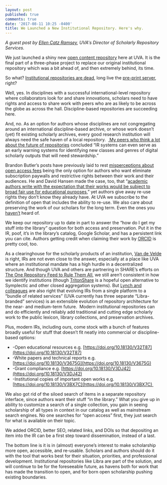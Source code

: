 ```yaml
---
layout: post
published: true
comments: true
date: '2017-08-11 10:25 -0400'
title: We Launched a New Institutional Repository. Here's why.
---
```

*A guest post by [Ellen Catz Ramsey](http://static.lib.virginia.edu/directory/staff/ecr2c.html), UVA's Director of Scholarly Repository Services.*

We just launched a shiny new [open content repository](https://www.library.virginia.edu/libra/open/) here at UVA. It is the final part of a three-phase project to replace our original institutional repository which was a bit ahead of, and then extremely behind, its time.

So what? [Institutional repositories are dead](http://scitechsociety.blogspot.sg/2016/07/let-ir-rip.html), long live the [pre-print server](https://osf.io/preprints/), right?

Well, yes. In disciplines with a successful international-level repository where collaborators look for and share innovations, scholars need to have rights and access to share work with peers who are as likely to be across the globe as across the hall. Discipline-based repositories are succeeding here. 

And, no. As an option for authors whose disciplines are not congregating around an international discipline-based archive, or whose work doesn’t (yet) fit existing scholarly archives, every good research institution will always need the safe haven of a local repository.  [ My peers who think a lot about the future of repositories](https://www.cni.org/wp-content/uploads/2017/05/CNI-rethinking-irs-exec-rndtbl.report.S17.v1.pdf) concluded “IR systems can even serve as an early warning systems for identifying new classes and genres of digital scholarly outputs that will need stewardship.”

Brandon Butler’s posts have previously laid to rest [misperceptions about open access fees](http://thetaper.library.virginia.edu/2017/08/09/predatory-publishing-from-fake-academia-to-real-extortion-in-scholarly-publishing.html) being the only option for authors who want eliminate subscription paywalls and restrictive rights between their work and their audiences. He and David Hansen made the case, too, that “[academic authors write with the expectation that their works would be subject to broad fair use for educational purposes](http://thetaper.library.virginia.edu/2017/05/19/does-fair-use-affect-academic-authors-incentive-to-write-some-lessons-from-authors-of-works-from-the-gsu-course-reserves-case.html),” yet authors give away re-use rights they don’t know they already have. At UVA we subscribe to the definition of open that includes the ability to re-use. We also care about preserving the work of our scholars for the long term. Even the ones you [haven’t](https://doi.org/10.18130/V3PN1F) heard of. 

We keep our repository up to date in part to answer the “how do I get my stuff into the library” question for both access and preservation. Put it in the IR, poof, it’s in the library’s catalog, Google Scholar, and has a persistent link you can cite. Authors getting credit when claiming their work by [ORCID](https://www.library.virginia.edu/libra/orcid-at-uva/) is pretty cool, too. 

As a clearinghouse for the scholarly products of an institution, [Van de Velde](http://scitechsociety.blogspot.sg/2016/07/let-ir-rip.html) is right, IRs are not even close to the answer, especially at a place like UVA where an institutional mandate has a high hurdle in a decentralized structure. And though UVA and others are partnering in SHARE’s efforts on [The One Repository Feed to Rule Them All](http://www.share-research.org/about/about-share/), we still aren’t consistent in how we identify institutions (though [TritonShare](https://cos-labs.github.io/share-analytics/#/ucsd) is a hopeful open alternative to Symplectic and other closed aggregation systems). But [Lynch and colleagues](https://www.cni.org/wp-content/uploads/2017/05/CNI-rethinking-irs-exec-rndtbl.report.S17.v1.pdf) are also right that evolving IRs from a single platform to a “bundle of related services” (UVA currently has three separate “Libra-branded” services) is an extensible evolution of repository architecture for the near- and medium-term future.  Modern institutional repositories can and do efficiently and reliably add traditional and cutting edge scholarly work to the public lexicon, library collections, and preservation archives. 

Plus, modern IRs, including ours, come stock with a bunch of features broadly useful for stuff that doesn’t fit neatly into commercial or discipline-based options:

- -Open educational resources e.g. [https://doi.org/10.18130/V32T87](https://doi.org/10.18130/V32T87)
- -White papers and technical reports e.g. [https://doi.org/10.18130/V3675G](https://doi.org/10.18130/V3675G)
- -Grant compliance e.g. [https://doi.org/10.18130/V3DJ42](https://doi.org/10.18130/V3DJ42)
- -Institutional copies of important open works e.g. [https://doi.org/10.18130/V3BX7C](https://doi.org/10.18130/V3BX7C) 

We also got rid of the siloed search of items in a separate repository interface, since authors want their stuff “in the library.” What you give up in ability to customize a search of a single collection, you gain in seeing scholarship of all types in context in our catalog as well as mainstream search engines. No one searches for “open access” first, they just search for what is available on their topic. 

We added ORCID, better SEO, related links, and DOIs so that depositing an item into the IR can be a first step toward dissemination, instead of a last.

The bottom line is it is in (almost) everyone’s interest to make scholarship more open, accessible, and re-usable. Scholars and authors should do it with the tool that works best for their situation, priorities, and professional development. Institutional repositories like Libra are part of the solution, and will continue to be for the foreseeable future, as havens both for work that has made the transition to open, and for born open scholarship pushing existing boundaries.
